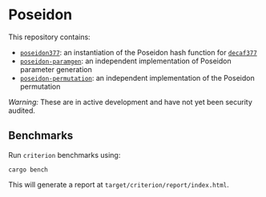 # Poseidon

This repository contains:

* [`poseidon377`](../main/poseidon377): an instantiation of the Poseidon hash function for [`decaf377`](https://github.com/penumbra-zone/decaf377)
* [`poseidon-paramgen`](../main/poseidon-paramgen): an independent implementation of Poseidon parameter generation
* [`poseidon-permutation`](../main/poseidon-permutation): an independent implementation of the Poseidon permutation

*Warning:* These are in active development and have not yet been security audited.

## Benchmarks

Run `criterion` benchmarks using:

```
cargo bench
```

This will generate a report at `target/criterion/report/index.html`.
